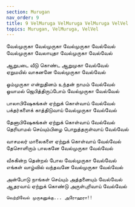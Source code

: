 ```yaml
---
section: Murugan
nav_order: 9
title: 9 VelMuruga VelMuruga VelMuruga VelVel
topics: Murugan, VelMuruga, VelVel
---
```


வேல்முருகா வேல்முருகா வேல்முருகா வேல்வேல்\
வேல்முருகா வேலாயுதா வேல்முருகா வேல்வேல்

ஆறுபடை வீடு கொண்ட ஆறுமுகா வேல்வேல்\
ஏறுமயில் வாகனனே வேல்முருகா வேல்வேல்

ஓம்முருகா என்றுதினம் உந்தன் நாமம் வேல்வேல்\
ஓயாமல் ஜெபித்திருப்போம் வேல்முருகா வேல்வேல்

பாலாபிஷேகங்கள் ஏற்றுக் கொள்வாய் வேல்வேல்\
பக்தர்களைக் காத்திடுவாய் வேல்முருகா வேல்வேல்

தேனாபிஷேகங்கள் ஏற்றுக் கொள்வாய் வேல்வேல்\
தெரியாமல் செய்யும்பிழை பொறுத்தருள்வாய் வேல்வேல்

வாசமலர் மாலைகளை ஏற்றுக் கொள்வாய் வேல்வேல்\
தேசொளிரும் பாலகனே வேல்முருகா வேல்வேல்

வீசுகின்ற தென்றல் போல வேல்முருகா வேல்வேல்\
எங்கள் வாழ்வில் வந்தவனே வேல்முருகா வேல்வேல்

அன்போடு நாங்கள் செய்யும் அத்தனையும் வேல்வேல்\
ஆதரவாய் ஏற்றுக் கொண்டு அருள்புரிவாய் வேல்வேல்

`வெற்றிவேல் முருகனுக்கு... அரோஹரா!!`